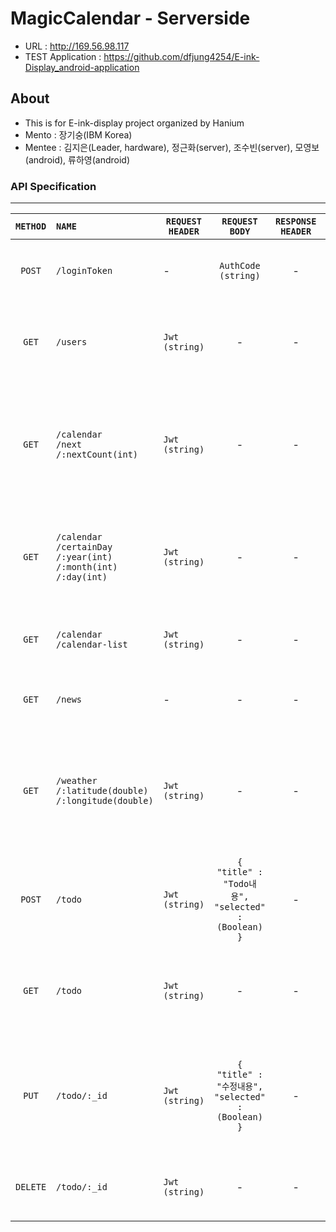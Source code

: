 # MagicCalendar - Serverside

- URL : http://169.56.98.117
- TEST Application : https://github.com/dfjung4254/E-ink-Display_android-application



## About

- This is for E-ink-display project organized by Hanium
- Mento : 장기숭(IBM Korea)
- Mentee : 김지은(Leader, hardware), 정근화(server), 조수빈(server), 모영보(android), 류하영(android)



### API Specification
-----
|`METHOD`|`NAME`|`REQUEST HEADER`|`REQUEST BODY`|`RESPONSE HEADER`|`RESPONSE BODY`|`DESCRIPTION`|
|:-:|:--|---|:-:|:-:|:-:|:-:|
|`POST`|`/loginToken`|-|`AuthCode`<br />`(string)`|-|`JWT`<br />`(string)`|`googleToken을 받아 로그인 처리하고 커스텀 토큰을 반환한다.`|
|`GET`|`/users`|`Jwt`<br />`(string)`|-|-|`userInfo`<br />`(json)`|`요청을 받으면 토큰인증을 통해 해당 사용자의 유저 정보를 반환한다.`|
|`GET`|`/calendar`<br />`/next`<br />`/:nextCount(int)`|`Jwt`<br />`(string)`|-|-|`events`<br />`(json)`|`10일간의 다음 일정 달력정보를 반환한다., days 키 안에 최대, nextCount 는 최대 2500 설정 가능) json 배열 포함`|
|`GET`|`/calendar`<br />`/certainDay`<br />`/:year(int)`<br />`/:month(int)`<br />`/:day(int)`|`Jwt`<br />`(string)`|-|-|`events`<br />`(json)`|`특정 날짜(year, month, day)의 일정 달력정보를 반환한다., days 키 배열로 이루어져 있음`|
|`GET`|`/calendar`<br />`/calendar-list`|`Jwt`<br />`(string)`|-|-|`calendarLists`<br />`(json)`|`현재 구글 계정이 소유한 캘린더 이름 리스트를 반환한다`|
|`GET`|`/news`|-|-|-|`newsObj`<br />`(json)`|`네이버 헤드라인 뉴스 5개의 데이터를 반환한다. `|
|`GET`|`/weather`<br/>`/:latitude(double)`<br/>`/:longitude(double)`|`Jwt`<br/>`(string)`|-|-|`weatherObj`<br/>`(json)`|`위도와 경도와 Jwt로 요청, 날씨 정보로 반환한다. (도시, 날씨, 날씨설명, 평균온도, 최고온도, 최저온도, 기압, 습도, 풍속, 구름량)`|
|`POST`|`/todo`|`Jwt`<br/>`(string)`|`{`<br />`"title" : "Todo내용",`<br />`"selected" : (Boolean)`<br />`}`|-|`todoObject`<br/>`(json)`|`해당 유저의 Todo 목록을 DB에 저장하고 성공하면 저장된 todo 내용을 반환한다.`|
|`GET`|`/todo`|`Jwt`<br/>`(string)`|-|-|`todoLists`<br />`(json)`|`해당 유저의 todo 목록을 todoLists 키 배열에 담아 반환한다.(_id, title, selected)`|
|`PUT`|`/todo/:_id`|`Jwt`<br/>`(string)`|`{`<br />`"title" : "수정내용",`<br />`"selected" : (Boolean)`<br />`}`|-|`"todo update success!"`|`해당 유저의 특정 todo 의 내용을 body의 내용대로 수정한다. _id 는 GET을 통해 얻는 todo 고유ID 값`|
|`DELETE`|`/todo/:_id`|`Jwt`<br/>`(string)`|-|-|`"todo delete success!"`|`해당 유저의 특정 todo를 DB에서 삭제하고 성공여부를 반환한다. `|

